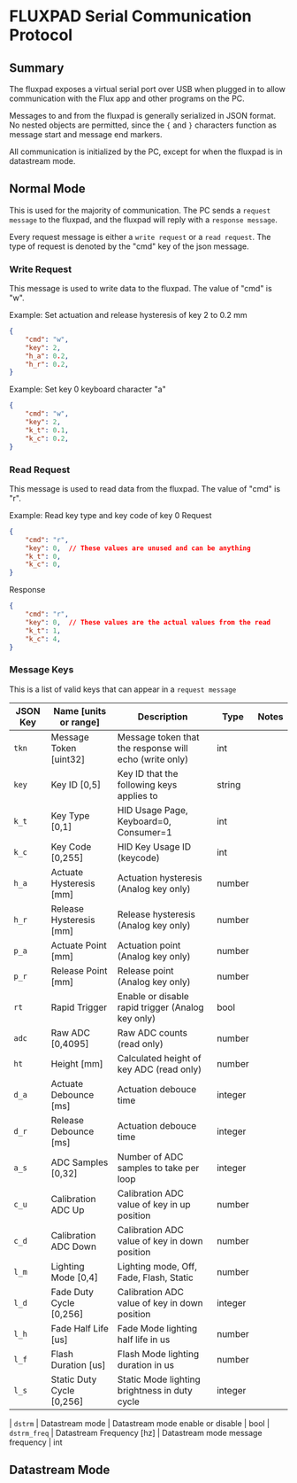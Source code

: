 # FLUXPAD Serial Communication Protocol

## Summary

The fluxpad exposes a virtual serial port over USB when plugged in to allow communication with the Flux app and other programs on the PC.

Messages to and from the fluxpad is generally serialized in JSON format. No nested objects are permitted, since the `{` and `}` characters function as message start and message end markers.

All communication is initialized by the PC, except for when the fluxpad is in datastream mode.


## Normal Mode

This is used for the majority of communication.
The PC sends a `request message` to the fluxpad, and the fluxpad will reply with a `response message`.

Every request message is either a `write request` or a `read request`. The type of request is denoted by the "cmd" key of the json message.

### Write Request

This message is used to write data to the fluxpad. The value of "cmd" is "w".

Example: Set actuation and release hysteresis of key 2 to 0.2 mm

``` json
{
    "cmd": "w",
    "key": 2,
    "h_a": 0.2,
    "h_r": 0.2,
}
```

Example: Set key 0 keyboard character "a"

``` json
{
    "cmd": "w",
    "key": 2,
    "k_t": 0.1,
    "k_c": 0.2,
}
```


### Read Request

This message is used to read data from the fluxpad. The value of "cmd" is "r".

Example: Read key type and key code of key 0
Request
``` json
{
    "cmd": "r",
    "key": 0,  // These values are unused and can be anything
    "k_t": 0,
    "k_c": 0,
}
```
Response
``` json
{
    "cmd": "r",
    "key": 0,  // These values are the actual values from the read
    "k_t": 1,
    "k_c": 4,
}
```

### Message Keys

This is a list of valid keys that can appear in a `request message`

| JSON Key | Name [units or range] | Description | Type | Notes |
| - | - | - | - | - |
| `tkn` | Message Token [uint32] | Message token that the response will echo (write only) | int
| `key` | Key ID [0,5]| Key ID that the following keys applies to | string
| `k_t` | Key Type [0,1] | HID Usage Page, Keyboard=0, Consumer=1 | int
| `k_c` | Key Code [0,255] | HID Key Usage ID (keycode) | int
| `h_a` | Actuate Hysteresis [mm] | Actuation hysteresis (Analog key only) | number
| `h_r` | Release Hysteresis [mm] | Release hysteresis (Analog key only) | number
| `p_a` | Actuate Point [mm] | Actuation point (Analog key only) | number
| `p_r` | Release Point [mm] | Release point (Analog key only) | number
| `rt` | Rapid Trigger | Enable or disable rapid trigger (Analog key only) | bool
| `adc` | Raw ADC [0,4095] | Raw ADC counts (read only) | number
| `ht` | Height [mm] | Calculated height of key ADC (read only) | number
| `d_a` | Actuate Debounce [ms] | Actuation debouce time | integer
| `d_r` | Release Debounce [ms] | Actuation debouce time | integer
| `a_s` | ADC Samples [0,32] | Number of ADC samples to take per loop | integer
| `c_u` | Calibration ADC Up | Calibration ADC value of key in up position | number
| `c_d` | Calibration ADC Down | Calibration ADC value of key in down position | number
| `l_m` | Lighting Mode [0,4] | Lighting mode, Off, Fade, Flash, Static | number
| `l_d` | Fade Duty Cycle [0,256] | Calibration ADC value of key in down position | integer
| `l_h` | Fade Half Life [us]  | Fade Mode lighting half life in us | number
| `l_f` | Flash Duration [us] | Flash Mode lighting duration in us | number
| `l_s` | Static Duty Cycle [0,256] | Static Mode lighting brightness in duty cycle | integer


| `dstrm` | Datastream mode | Datastream mode enable or disable | bool
| `dstrm_freq` | Datastream Frequency [hz] | Datastream mode message frequency | int


## Datastream Mode
